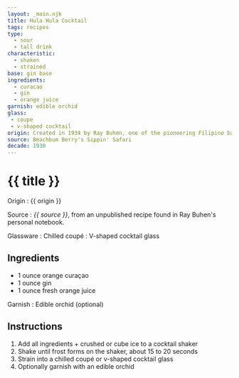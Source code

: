 ```yaml
---
layout: _main.njk
title: Hula Hula Cocktail
tags: recipes
type:
  - sour
  - tall drink
characteristic:
  - shaken
  - strained
base: gin base
ingredients:
  - curacao
  - gin
  - orange juice
garnish: edible orchid
glass:
 - coupe
 - v-shaped cocktail
origin: Created in 1934 by Ray Buhen, one of the pioneering Filipino bartenders of tiki's early days. Ray concocted this drink while working at his first bartending job at the Beverly Hills Hotel.
source: Beachbum Berry's Sippin' Safari
decade: 1930
---
```

<!-- markdownlint-disable MD025 -->
# {{ title }}
<!-- markdownlint-disable MD025 -->

Origin
  : {{ origin }}

Source
  : <cite>{{ source }}</cite>, from an unpublished recipe found in Ray Buhen's personal notebook.

Glassware
  : Chilled coupé
  : V-shaped cocktail glass

## Ingredients

* 1 ounce orange curaçao
* 1 ounce gin
* 1 ounce fresh orange juice

Garnish
  : Edible orchid (optional)

## Instructions

1. Add all ingredients + crushed or cube ice to a cocktail shaker
2. Shake until frost forms on the shaker, about 15 to 20 seconds
3. Strain into a chilled coupé or v-shaped cocktail glass
4. Optionally garnish with an edible orchid
